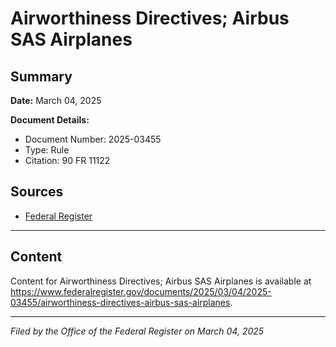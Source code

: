 # Airworthiness Directives; Airbus SAS Airplanes

## Summary

**Date:** March 04, 2025

**Document Details:**
- Document Number: 2025-03455
- Type: Rule
- Citation: 90 FR 11122

## Sources
- [Federal Register](https://www.federalregister.gov/documents/2025/03/04/2025-03455/airworthiness-directives-airbus-sas-airplanes)

---

## Content

Content for Airworthiness Directives; Airbus SAS Airplanes is available at https://www.federalregister.gov/documents/2025/03/04/2025-03455/airworthiness-directives-airbus-sas-airplanes.

---

*Filed by the Office of the Federal Register on March 04, 2025*
